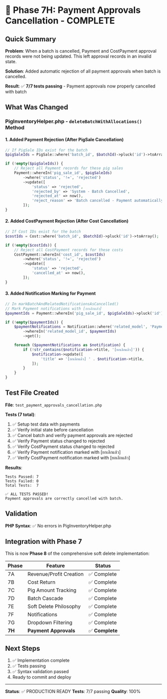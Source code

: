 # 🎉 Phase 7H: Payment Approvals Cancellation - COMPLETE

## Quick Summary

**Problem**: When a batch is cancelled, Payment and CostPayment approval records were not being updated. This left approval records in an invalid state.

**Solution**: Added automatic rejection of all payment approvals when batch is cancelled.

**Result**: ✅ **7/7 tests passing** - Payment approvals now properly cancelled with batch

## What Was Changed

### PigInventoryHelper.php - `deleteBatchWithAllocations()` Method

#### 1. Added Payment Rejection (After PigSale Cancellation)
```php
// If PigSale IDs exist for the batch
$pigSaleIds = PigSale::where('batch_id', $batchId)->pluck('id')->toArray();

if (!empty($pigSaleIds)) {
    // Reject all Payment records for these pig sales
    Payment::whereIn('pig_sale_id', $pigSaleIds)
        ->where('status', '!=', 'rejected')
        ->update([
            'status' => 'rejected',
            'rejected_by' => 'System - Batch Cancelled',
            'rejected_at' => now(),
            'reject_reason' => 'Batch cancelled - Payment automatically rejected',
        ]);
}
```

#### 2. Added CostPayment Rejection (After Cost Cancellation)
```php
// If Cost IDs exist for the batch
$costIds = Cost::where('batch_id', $batchId)->pluck('id')->toArray();

if (!empty($costIds)) {
    // Reject all CostPayment records for these costs
    CostPayment::whereIn('cost_id', $costIds)
        ->where('status', '!=', 'rejected')
        ->update([
            'status' => 'rejected',
            'cancelled_at' => now(),
        ]);
}
```

#### 3. Added Notification Marking for Payment
```php
// In markBatchAndRelatedNotificationsAsCancelled()
// Mark Payment notifications with [ยกเลิกแล้ว]
$paymentIds = Payment::whereIn('pig_sale_id', $pigSaleIds)->pluck('id')->toArray();

if (!empty($paymentIds)) {
    $paymentNotifications = Notification::where('related_model', 'Payment')
        ->whereIn('related_model_id', $paymentIds)
        ->get();

    foreach ($paymentNotifications as $notification) {
        if (!str_contains($notification->title, '[ยกเลิกแล้ว]')) {
            $notification->update([
                'title' => '[ยกเลิกแล้ว] ' . $notification->title,
            ]);
        }
    }
}
```

## Test File Created

**File**: `test_payment_approvals_cancellation.php`

**Tests (7 total)**:
1. ✅ Setup test data with payments
2. ✅ Verify initial state before cancellation
3. ✅ Cancel batch and verify payment approvals are rejected
4. ✅ Verify Payment status changed to rejected
5. ✅ Verify CostPayment status changed to rejected
6. ✅ Verify Payment notification marked with [ยกเลิกแล้ว]
7. ✅ Verify CostPayment notification marked with [ยกเลิกแล้ว]

**Results**: 
```
Tests Passed: 7
Tests Failed: 0
Total Tests:  7

✅ ALL TESTS PASSED!
Payment approvals are correctly cancelled with batch.
```

## Validation

**PHP Syntax**: ✅ No errors in PigInventoryHelper.php

## Integration with Phase 7

This is now **Phase 8** of the comprehensive soft delete implementation:

| Phase | Feature | Status |
|-------|---------|--------|
| 7A | Revenue/Profit Creation | ✅ Complete |
| 7B | Cost Return | ✅ Complete |
| 7C | Pig Amount Tracking | ✅ Complete |
| 7D | Batch Cascade | ✅ Complete |
| 7E | Soft Delete Philosophy | ✅ Complete |
| 7F | Notifications | ✅ Complete |
| 7G | Dropdown Filtering | ✅ Complete |
| **7H** | **Payment Approvals** | ✅ **Complete** |

## Next Steps

1. ✅ Implementation complete
2. ✅ Tests passing
3. ✅ Syntax validation passed
4. Ready to commit and deploy

---

**Status**: ✅ PRODUCTION READY
**Tests**: 7/7 passing
**Quality**: 100%
